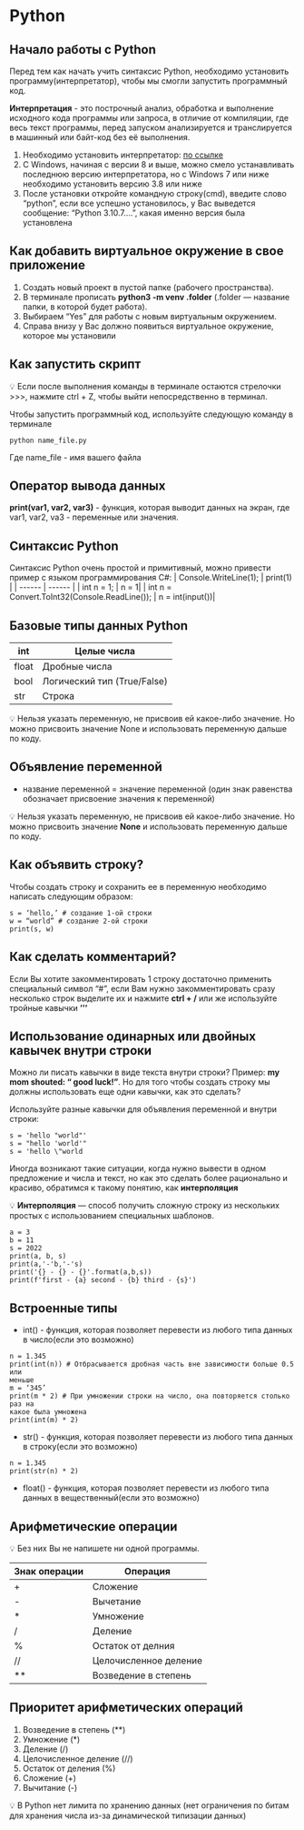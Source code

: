 # Python #

## Начало работы с Python ##

Перед тем как начать учить синтаксис Python, необходимо установить
программу(интерпретатор), чтобы мы смогли запустить программный код.

**Интерпретация** - это построчный анализ, обработка и выполнение исходного кода
программы или запроса, в отличие от компиляции, где весь текст программы, перед
запуском анализируется и транслируется в машинный или байт-код без её
выполнения.

1. Необходимо установить интерпретатор: [по ссылке](https://www.python.org/downloads/)
2. С Windows, начиная с версии 8 и выше, можно смело устанавливать
последнюю версию интерпретатора, но с Windows 7 или ниже необходимо
установить версию 3.8 или ниже
3. После установки откройте командную строку(cmd), введите слово “python”,
если все успешно установилось, у Вас выведется сообщение: “Python
3.10.7….”, какая именно версия была установлена

## Как добавить виртуальное окружение в свое приложение ##

1. Создать новый проект в пустой папке (рабочего пространства).
2. В терминале прописать **python3 -m venv .folder** (.folder — название папки, в
которой будет работа).
3. Выбираем “Yes” для работы с новым виртуальным окружением.
4. Справа внизу у Вас должно появиться виртуальное окружение, которое мы
установили

## Как запустить скрипт ##

💡 Если после выполнения команды в терминале остаются стрелочки >>>,
нажмите ctrl + Z, чтобы выйти непосредственно в терминал.

Чтобы запустить программный код, используйте следующую команду в терминале

```python name_file.py```

Где name_file - имя вашего файла

## Оператор вывода данных ##

**print(var1, var2, var3)** - функция, которая выводит данных на экран, где var1, var2,
va3 - переменные или значения.

## Синтаксис Python ##

Синтаксис Python очень простой и примитивный, можно привести пример с языком
программирования C#:
| Console.WriteLine(1); | print(1) |
| ------ | ------ |
| int n = 1; | n = 1|
| int n = Convert.ToInt32(Console.ReadLine()); | n = int(input())|

## Базовые типы данных Python ##

| int | Целые числа |
| ------ | ------ |
| float | Дробные числа |
| bool| Логический тип (True/False) |
| str| Строка |

💡 Нельзя указать переменную, не присвоив ей какое-либо значение. Но можно
присвоить значение None и использовать переменную дальше по коду.

## Объявление переменной ##

- название переменной = значение переменной (один знак равенства
обозначает присвоение значения к переменной)

💡 Нельзя указать переменную, не присвоив ей какое-либо значение. Но можно
присвоить значение **None** и использовать переменную дальше по коду.

## Как объявить строку? ##

Чтобы создать строку и сохранить ее в переменную необходимо написать
следующим образом:

```
s = ‘hello,’ # создание 1-ой строки
w = “world” # создание 2-ой строки
print(s, w)
```

## Как сделать комментарий? ##

Если Вы хотите закомментировать 1 строку достаточно применить специальный
символ “#”, если Вам нужно закомментировать сразу несколько строк выделите их
и нажмите **ctrl + /** или же используйте тройные кавычки **’’’**

## Использование одинарных или двойных кавычек внутри строки ##

Можно ли писать кавычки в виде текста внутри строки? Пример: __my mom shouted: “
good luck!”__. Но для того чтобы создать строку мы должны использовать еще одни
кавычки, как это сделать?

Используйте разные кавычки для объявления переменной и внутри строки:

```
s = 'hello "world"'
s = "hello 'world'"
s = 'hello \"world
```

Иногда возникают такие ситуации, когда нужно вывести в одном
предложение и числа и текст, но как это сделать более рационально и
красиво, обратимся к такому понятию, как **интерполяция**

💡 **Интерполяция** — способ получить сложную строку из нескольких простых
с использованием специальных шаблонов.

```
a = 3
b = 11
s = 2022
print(a, b, s)
print(a,'-'b,'-'s)
print('{} - {} - {}'.format(a,b,s))
print(f'first - {a} second - {b} third - {s}')
```

## Встроенные типы ##

- int() - функция, которая позволяет перевести из любого типа данных в
число(если это возможно)

```
n = 1.345
print(int(n)) # Отбрасывается дробная часть вне зависимости больше 0.5 или
меньше
m = ‘345’
print(m * 2) # При умножении строки на число, она повторяется столько раз на
какое была умножена
print(int(m) * 2)
```

- str() - функция, которая позволяет перевести из любого типа данных в
строку(если это возможно)

```
n = 1.345
print(str(n) * 2)
```

- float() - функция, которая позволяет перевести из любого типа данных в
вещественный(если это возможно)

## Арифметические операции ##

💡 Без них Вы не напишете ни одной программы.

| Знак операции | Операция |
| ------ | ------ |
| + | Сложение |
| - | Вычетание |
| * | Умножение |
| / | Деление |
| % | Остаток от делния |
| // | Целочисленное деление |
| ** | Возведение в степень |

## Приоритет арифметических операций ##

1. Возведение в степень (**)
2. Умножение (*)
3. Деление (/)
4. Целочисленное деление (//)
5. Остаток от деления (%)
6. Сложение (+)
7. Вычитание (-)

💡 В Python нет лимита по хранению данных (нет ограничения по битам для
хранения числа из-за динамической типизации данных)